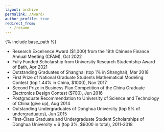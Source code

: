 ```yaml
---
layout: archive
permalink: /Award/
author_profile: true
redirect_from:
  - /resume
---
```


{% include base_path %}

* Research Excellence Award  ($1,000) from the 19th Chinese Finance Annual Meeting (CFAM), Oct 2022
* Fully Funded Scholarship from University Research Studentship Award of Bath, Apr 2021
* Outstanding Graduates of Shanghai (top 1% in Shanghai), Mar 2018
* First Prize of National Graduate Students Mathematical Modeling Contest (top 1.44% in China, $1000), Nov 2017
* Second Prize in Business Plan Competition of the China Graduate Electronics Design Contest ($700), Jun 2016
* Postgraduate Recommendation to University of Science and Technology of China (give up), Aug 2014
* Outstanding Undergraduates of Donghua University (top 5% of undergraduates), Jun 2015
* First-Class Graduate and Undergraduate Student Scholarships of Donghua University × 6 (top 3%, $9000 in total), 2011-2018
